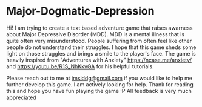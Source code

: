 # Major-Dogmatic-Depression

Hi! I am trying to create a text based adventure game that raises awarness about Major Depressive Disorder (MDD). MDD is a mental illness that is quite often very misunderstood. People suffering from often feel like other people do not understand their struggles. I hope that this game sheds some light on those struggles and brings a smile to the player's face. The game is heavily inspired from "Adventures with Anxiety" https://ncase.me/anxiety/ and https://youtu.be/R1S_NhKkvGA for his helpful tutorials. 

Please reach out to me at imsiddg@gmail.com if you would like to help me further develop this game. I am actively looking for help. Thank for reading this and hope you have fun playing the game :P All feedback is very much appreciated

